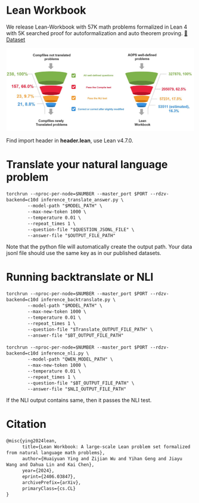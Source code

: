 # Lean Workbook
We release Lean-Workbook with 57K math problems formalized in Lean 4 with 5K searched proof for autoformalization and auto theorem proving. [🤗Dataset](https://huggingface.co/datasets/internlm/Lean-Workbook) 

![image](Workbook_main.jpg)

Find import header in **header.lean**, use Lean v4.7.0.

# Translate your natural language problem

```
torchrun --nproc-per-node=$NUMBER --master_port $PORT --rdzv-backend=c10d inference_translate_answer.py \
        --model-path "$MODEL_PATH" \
        --max-new-token 1000 \
        --temperature 0.01 \
        --repeat_times 1 \
        --question-file "$QUESTION_JSONL_FILE" \
        --answer-file "$OUTPUT_FILE_PATH"
```

Note that the python file will automatically create the output path. Your data jsonl file should use the same key as in our published datasets.

# Running backtranslate or NLI
```
torchrun --nproc-per-node=$NUMBER --master_port $PORT --rdzv-backend=c10d inference_backtranslate.py \
        --model-path "$MODEL_PATH" \
        --max-new-token 1000 \
        --temperature 0.01 \
        --repeat_times 1 \
        --question-file "$Translate_OUTPUT_FILE_PATH" \
        --answer-file "$BT_OUTPUT_FILE_PATH"

torchrun --nproc-per-node=$NUMBER --master_port $PORT --rdzv-backend=c10d inference_nli.py \
        --model-path "QWEN_MODEL_PATH" \
        --max-new-token 1000 \
        --temperature 0.01 \
        --repeat_times 1 \
        --question-file "$BT_OUTPUT_FILE_PATH" \
        --answer-file "$NLI_OUTPUT_FILE_PATH"
```
If the NLI output contains same, then it passes the NLI test.

# Citation
```
@misc{ying2024lean,
      title={Lean Workbook: A large-scale Lean problem set formalized from natural language math problems}, 
      author={Huaiyuan Ying and Zijian Wu and Yihan Geng and Jiayu Wang and Dahua Lin and Kai Chen},
      year={2024},
      eprint={2406.03847},
      archivePrefix={arXiv},
      primaryClass={cs.CL}
}
```

